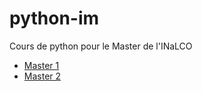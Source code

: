 # python-im
Cours de python pour le Master de l'INaLCO

* [Master 1](https://clement-plancq.github.io/python-im/m1-2019)
* [Master 2](https://loicgrobol.github.io/python-im/m2-2018)
